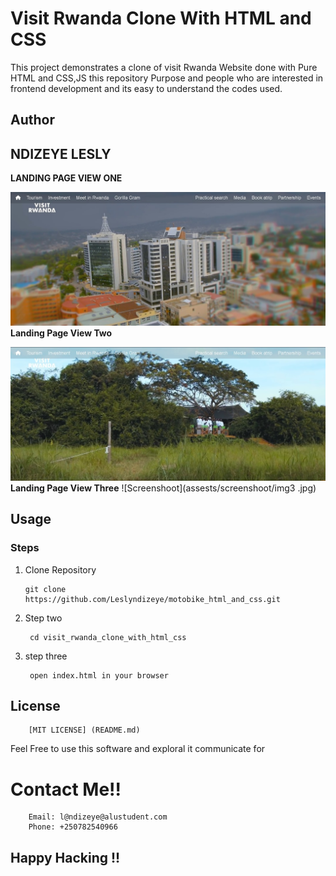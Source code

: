 # Visit Rwanda  Clone With HTML and **CSS**
This project demonstrates a clone of visit Rwanda Website done with Pure HTML and CSS,JS this repository Purpose and people who are interested in frontend development and its easy to understand
the codes used.

## Author
## NDIZEYE LESLY

**LANDING PAGE VIEW ONE**

![Screenshoot](assests/screenshoot/img0.jpg) 
**Landing Page View Two**

![Screenshoot](assests/screenshoot/img1.jpg)
**Landing Page View Three**
![Screenshoot](assests/screenshoot/img3 .jpg)

## Usage
### Steps
 1. Clone Repository 

        git clone 
        https://github.com/Leslyndizeye/motobike_html_and_css.git

2. Step two 
    
        cd visit_rwanda_clone_with_html_css

3. step three

        open index.html in your browser
        
## License
        [MIT LICENSE] (README.md)

Feel Free to use this software and exploral it communicate for 
# Contact Me!!
        Email: l@ndizeye@alustudent.com
        Phone: +250782540966
## Happy Hacking !!


